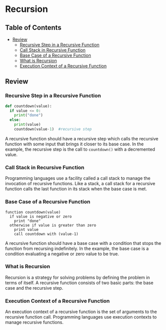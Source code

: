 # Recursion <!-- omit from toc -->
## Table of Contents <!-- omit from toc -->

- [Review](#review)
  - [Recursive Step in a Recursive Function](#recursive-step-in-a-recursive-function)
  - [Call Stack in Recursive Function](#call-stack-in-recursive-function)
  - [Base Case of a Recursive Function](#base-case-of-a-recursive-function)
  - [What is Recursion](#what-is-recursion)
  - [Execution Context of a Recursive Function](#execution-context-of-a-recursive-function)


## Review

### Recursive Step in a Recursive Function

```python
def countdown(value):
  if value <= 0:
    print("done")
  else:
    print(value)
    countdown(value-1)  #recursive step 
```

A recursive function should have a recursive step which calls the recursive function with some input that brings it closer to its base case. In the example, the recursive step is the call to `countdown()` with a decremented value.

### Call Stack in Recursive Function

Programming languages use a facility called a call stack to manage the invocation of recursive functions. Like a stack, a call stack for a recursive function calls the last function in its stack when the base case is met.

### Base Case of a Recursive Function

```
function countdown(value)
  if value is negative or zero
    print "done"
  otherwise if value is greater than zero
    print value
    call countdown with (value-1)
```

A recursive function should have a base case with a condition that stops the function from recursing indefinitely. In the example, the base case is a condition evaluating a negative or zero value to be true.

### What is Recursion

Recursion is a strategy for solving problems by defining the problem in terms of itself. A recursive function consists of two basic parts: the base case and the recursive step.

### Execution Context of a Recursive Function

An execution context of a recursive function is the set of arguments to the recursive function call. Programming languages use execution contexts to manage recursive functions.